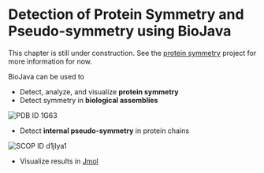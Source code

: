 Detection of Protein Symmetry  and Pseudo-symmetry using BioJava
================================================================

This chapter is still under construction. See the [protein symmetry](https://github.com/rcsb/symmetry) project for more information for now.

BioJava can be used to
 - Detect, analyze, and visualize **protein symmetry**
 - Detect symmetry in **biological assemblies**
 
![PDB ID 1G63](https://raw.github.com/rcsb/symmetry/master/docu/img/1G63.jpg)

 - Detect **internal pseudo-symmetry** in protein chains
 
![SCOP ID d1jlya1](https://raw.github.com/rcsb/symmetry/master/docu/img/CeSymmScreenshotd1jlya1.png)

- Visualize results in [Jmol](http://www.jmol.org)